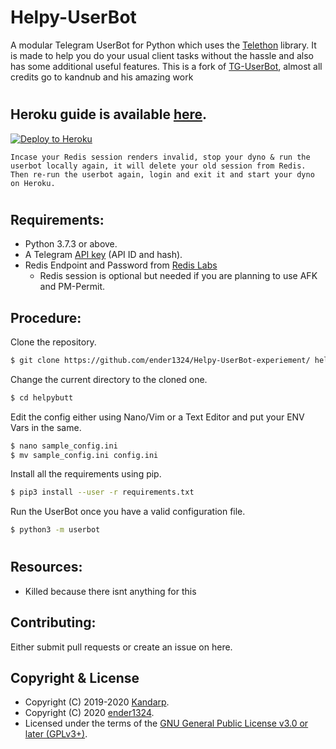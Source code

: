 # Helpy-UserBot

A modular Telegram UserBot for Python which uses the [Telethon][telethon] library. It is made to help you do your usual client tasks without the hassle and also has some additional useful features.
This is a fork of [TG-UserBot](https://github.com/kandnub/TG-UserBot), almost all credits go to kandnub and his amazing work

<!-- [![Documentation Status][docsbadge]][docs] -->
# 

## Heroku guide is available [here][heroku-guide].
[![Deploy to Heroku](https://www.herokucdn.com/deploy/button.svg)][heroku-deploy]


``Incase your Redis session renders invalid, stop your dyno & run the userbot locally again, it will delete your old session from Redis. Then re-run the userbot again, login and exit it and start your dyno on Heroku.``

# 

## Requirements:

- Python 3.7.3 or above.
- A Telegram [API key][tg-apps] (API ID and hash).
- Redis Endpoint and Password from [Redis Labs][redis]
   - Redis session is optional but needed if you are planning to use AFK and PM-Permit.

## Procedure:

Clone the repository.

```sh
$ git clone https://github.com/ender1324/Helpy-UserBot-experiement/ helpybutt
```

Change the current directory to the cloned one.

```sh
$ cd helpybutt
```

Edit the config either using Nano/Vim or a Text Editor and put your ENV Vars in the same.
```sh
$ nano sample_config.ini
$ mv sample_config.ini config.ini
```

Install all the requirements using pip.

```sh
$ pip3 install --user -r requirements.txt
```

Run the UserBot once you have a valid configuration file.

```sh
$ python3 -m userbot
```
# 
## Resources:

- Killed because there isnt anything for this



## Contributing:

Either submit pull requests or create an issue on here.

## Copyright & License

- Copyright (C) 2019-2020 [Kandarp](https://github.com/kandnub).
- Copyright (C) 2020 [ender1324](https://github.com/ender1324).
- Licensed under the terms of the [GNU General Public License v3.0 or later (GPLv3+)](LICENSE).

[//]: # (Comment)
   [telethon]: <https://github.com/LonamiWebs/Telethon/>
   [tg-apps]: <https://my.telegram.org/apps>
   [docs]: <https://tg-userbot.readthedocs.io/en/latest/>
   [docsbadge]: <https://readthedocs.org/projects/tg-userbot/badge/?version=latest>
   [support]: <https://t.me/tg_userbot_support>
   [redis]: <https://redislabs.com>
   [heroku-deploy]: <https://heroku.com/deploy?template=https://github.com/kandnub/TG-UserBot>
   [heroku-guide]: <https://tg-userbot.readthedocs.io/en/latest/basic/heroku.html>
